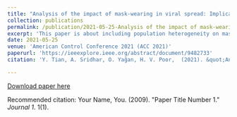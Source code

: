 ```yaml
---
title: "Analysis of the impact of mask-wearing in viral spread: Implications for COVID-19"
collection: publications
permalink: /publication/2021-05-25-Analysis of the impact of mask-wearing in viral spread: Implications for COVID-19
excerpt: 'This paper is about including population heterogeneity on mask wearing behavior in the disease spreading process. Two types of masks are considered: mask and no mask.'
date: 2021-05-25
venue: 'American Control Conference 2021 (ACC 2021)'
paperurl: 'https://ieeexplore.ieee.org/abstract/document/9482733'
citation: 'Y. Tian, A. Sridhar, O. Yağan, H. V. Poor,  (2021). &quot;Analysis of the Impact of Mask-wearing in Viral Spread: Implications for COVID-19.&quot; <i>American Control Conference 2021</i>. 1(1).'

---
```

[Download paper here](http://yurunt.github.io/files/Analysis_of_the_Impact_of_Mask-wearing_in_Viral_Spread_Implications_for_COVID-19.pdf)

Recommended citation: Your Name, You. (2009). "Paper Title Number 1." <i>Journal 1</i>. 1(1).